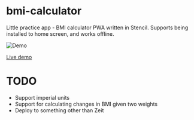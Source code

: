 # bmi-calculator
Little practice app - BMI calculator PWA written in Stencil. Supports being installed to home screen, and works offline.

![Demo](https://media.giphy.com/media/XKjqZ8emsUqvkDlVEj/giphy.gif)

[Live demo](https://www-xsznntabmw.now.sh/)

# TODO
- Support imperial units
- Support for calculating changes in BMI given two weights
- Deploy to something other than Zeit
